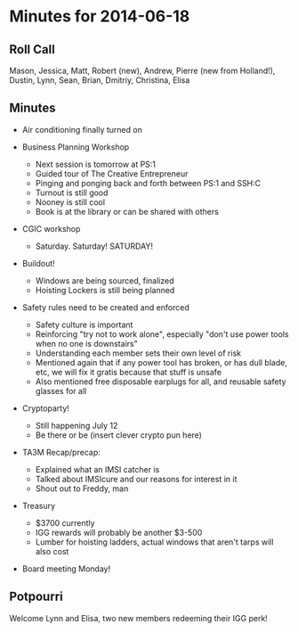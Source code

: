 Minutes for 2014-06-18
======================

Roll Call
---------

Mason, Jessica, Matt, Robert (new), Andrew, Pierre (new from Holland!), Dustin, Lynn, Sean, Brian, Dmitriy, Christina, Elisa

Minutes
-------

- Air conditioning finally turned on
- Business Planning Workshop
  - Next session is tomorrow at PS:1
  - Guided tour of The Creative Entrepreneur
  - Pinging and ponging back and forth between PS:1 and SSH:C
  - Turnout is still good
  - Nooney is still cool
  - Book is at the library or can be shared with others
- CGIC workshop
  - Saturday. Saturday! SATURDAY!
- Buildout!
  - Windows are being sourced, finalized
  - Hoisting Lockers is still being planned
- Safety rules need to be created and enforced
  - Safety culture is important
  - Reinforcing "try not to work alone", especially "don't use power tools when no one is downstairs"
  - Understanding each member sets their own level of risk
  - Mentioned again that if any power tool has broken, or has dull blade, etc, we will fix it gratis because that stuff is unsafe
  - Also mentioned free disposable earplugs for all, and reusable safety glasses for all
- Cryptoparty!
  - Still happening July 12
  - Be there or be (insert clever crypto pun here)
- TA3M Recap/precap:
  - Explained what an IMSI catcher is
  - Talked about IMSIcure and our reasons for interest in it
  - Shout out to Freddy, man
- Treasury
  - $3700 currently
  - IGG rewards will probably be another $3-500
  - Lumber for hoisting ladders, actual windows that aren't tarps will also cost

- Board meeting Monday!


Potpourri
------------
Welcome Lynn and Elisa, two new members redeeming their IGG perk!
